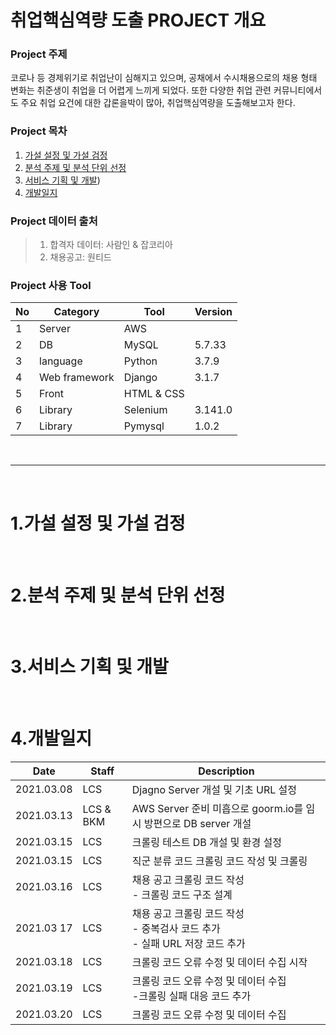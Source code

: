 # 취업핵심역량 도출 PROJECT 개요
### Project 주제
코로나 등 경제위기로 취업난이 심해지고 있으며, 공채에서 수시채용으로의 채용 형태 변화는 취준생이 취업을 더 어렵게 느끼게 되었다. 또한 다양한 취업 관련 커뮤니티에서도 주요 취업 요건에 대한 갑론을박이 많아, 취업핵심역량을 도출해보고자 한다.

### Project 목차
1. [가설 설정 및 가설 검정](#1.가설-설정-및-가설-검정)
2. [분석 주제 및 분석 단위 선정](#2.분석-주제-및-분석-단위-선정)
3. [서비스 기획 및 개발](#3.서비스-기획-및-개발))
4. [개발일지](#4.개발일지)

### Project 데이터 출처
> 1. 합격자 데이터: 사람인 & 잡코리아 
> 2. 채용공고: 원티드 

### Project 사용 Tool
|No|Category|Tool|Version|
|---|---|---|---|
|1|Server|AWS|
|2|DB|MySQL|5.7.33|
|3|language|Python|3.7.9|
|4|Web framework|Django|3.1.7|
|5|Front|HTML & CSS|
|6|Library|Selenium|3.141.0|
|7|Library|Pymysql|1.0.2|

<br>

---
<br>

# 1.가설 설정 및 가설 검정 

<br>

# 2.분석 주제 및 분석 단위 선정

<br>

# 3.서비스 기획 및 개발

<br>

# 4.개발일지
|Date|Staff|Description|
|---|---|---|
|2021.03.08|LCS|Djagno Server 개설 및 기초 URL 설정|
|2021.03.13|LCS & BKM|AWS Server 준비 미흡으로 goorm.io를 임시 방편으로 DB server 개설|
|2021.03.15|LCS|크롤링 테스트 DB 개설 및 환경 설정|
|2021.03.15|LCS|직군 분류 코드 크롤링 코드 작성 및 크롤링|
|2021.03.16|LCS|채용 공고 크롤링 코드 작성 <br> - 크롤링 코드 구조 설계|
|2021.03 17|LCS|채용 공고 크롤링 코드 작성 <br> - 중복검사 코드 추가 <br> - 실패 URL 저장 코드 추가|
|2021.03.18|LCS|크롤링 코드 오류 수정 및 데이터 수집 시작|
|2021.03.19|LCS|크롤링 코드 오류 수정 및 데이터 수집 <br> -크롤링 실패 대응 코드 추가|
|2021.03.20|LCS|크롤링 코드 오류 수정 및 데이터 수집|
